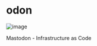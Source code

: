 # odon

![image](https://user-images.githubusercontent.com/993459/208936368-2d27ea03-5666-4d1a-a944-16274a216b69.png)

Mastodon - Infrastructure as Code
